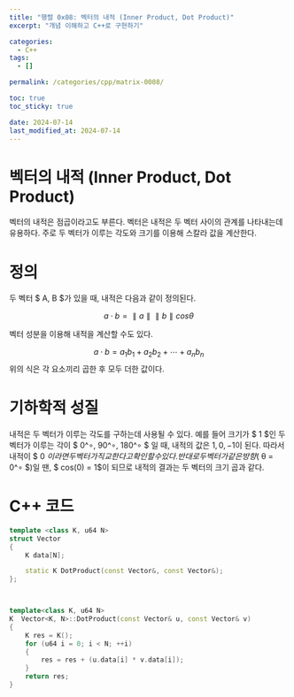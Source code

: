 ```yaml
---
title: "행렬 0x08: 벡터의 내적 (Inner Product, Dot Product)"
excerpt: "개념 이해하고 C++로 구현하기"

categories:
  - C++
tags:
  - []

permalink: /categories/cpp/matrix-0008/

toc: true
toc_sticky: true

date: 2024-07-14
last_modified_at: 2024-07-14
---
```


# 벡터의 내적 (Inner Product, Dot Product)
벡터의 내적은 점곱이라고도 부른다. 벡터은 내적은 두 벡터 사이의 관계를 나타내는데 유용하다. 주로 두 벡터가 이루는 각도와 크기를 이용해 스칼라 값을 계산한다.

# 정의
두 벡터 $ A, B $가 있을 때, 내적은 다음과 같이 정의된다.

$$
a ⋅ b = ∥a∥ ∥b∥ cosθ
$$

벡터 성분을 이용해 내적을 계산할 수도 있다.

$$
a ⋅ b = a_1 b_1 + a_2 b_2 + ⋯ + a_n b_n
$$
위의 식은 각 요소끼리 곱한 후 모두 더한 값이다.

# 기하학적 성질
내적은 두 벡터가 이루는 각도를 구하는데 사용될 수 있다. 예를 들어 크기가 $ 1 $인 두 벡터가 이루는 각이 $ 0^∘, 90^∘, 180^∘ $ 일 때, 내적의 값은 $1, 0, -1$이 된다. 따라서 내적이 $ 0 $이라면 두 벡터가 직교한다고 확인할 수 있다. 반대로 두 벡터가 같은 방향($ θ = 0^∘ $)일 땐,  $ cos(0) = 1$이 되므로 내적의 결과는 두 벡터의 크기 곱과 같다.

# C++ 코드

```cpp
template <class K, u64 N>
struct Vector
{
    K data[N];

    static K DotProduct(const Vector&, const Vector&);
};
```

```cpp


template<class K, u64 N>
K  Vector<K, N>::DotProduct(const Vector& u, const Vector& v)
{
    K res = K();
    for (u64 i = 0; i < N; ++i)
    {
        res = res + (u.data[i] * v.data[i]);
    }
    return res;
}
```